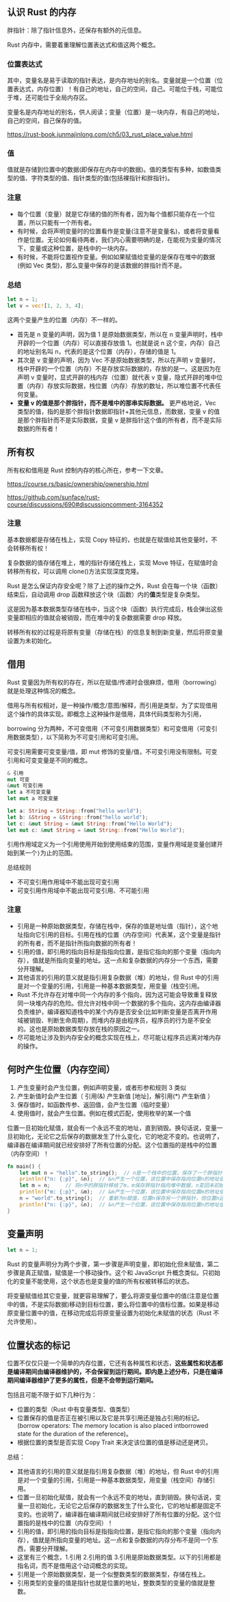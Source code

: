 ## 认识 Rust 的内存

胖指针：除了指针信息外，还保存有额外的元信息。

Rust 内存中，需要着重理解位置表达式和值这两个概念。

### 位置表达式

其中，变量名是易于读取的指针表达，是内存地址的别名。变量就是一个位置（位置表达式，内存位置）！有自己的地址，自己的空间，自己。可能位于栈，可能位于堆，还可能位于全局内存区。

变量名是内存地址的别名，供人阅读；变量（位置）是一块内存，有自己的地址，自己的空间，自己保存的值。

https://rust-book.junmajinlong.com/ch5/03_rust_place_value.html

### 值

值就是存储到位置中的数据(即保存在内存中的数据)。值的类型有多种，如数值类型的值、字符类型的值、指针类型的值(包括裸指针和胖指针)。

### 注意

- 每个位置（变量）就是它存储的值的所有者，因为每个值都只能存在一个位置，所以只能有一个所有者。
- 有时候，会将声明变量时的位置看作是变量(注意不是变量名)，或者将变量看作是位置。无论如何看待两者，我们内心需要明确的是，在能视为变量的情况下，变量或这种位置，是栈中的一块内存。
- 有时候，不能将位置视作变量。例如如果赋值给变量的是保存在堆中的数据(例如 Vec 类型)，那么变量中保存的是该数据的胖指针而不是。

### 总结

```rs
let n = 1;
let v = vec![1, 2, 3, 4];
```

这两个变量产生的位置（内存）不一样的。

- 首先是 n 变量的声明，因为值 1 是原始数据类型，所以在 n 变量声明时，栈中开辟的一个位置（内存）可以直接存放值 1。也就是说 n 这个变，内存）自己的地址别名叫 n，代表的是这个位置（内存），存储的值是 1。
- 其次是 v 变量的声明，因为 Vec 不是原始数据类型，所以在声明 v 变量时，栈中开辟的一个位置（内存）不是存放实际数据的，存放的是一。这是因为在声明 v 变量时，显式开辟的栈内存（位置）就代表 v 变量，隐式开辟的堆中位置（内存）存放实际数据，栈位置（内存）存放的数址，所以堆位置不代表任何变量。
- **变量 v 的值是那个胖指针，而不是堆中的那串实际数据。** 更严格地说，Vec 类型的值，指的是那个胖指针数据即指针+其他元信息，而数据，变量 v 的值是那个胖指针而不是实际数据，变量 v 是胖指针这个值的所有者，而不是实际数据的所有者！

## 所有权

所有权和借用是 Rust 控制内存的核心所在，参考一下文章。

https://course.rs/basic/ownership/ownership.html

https://github.com/sunface/rust-course/discussions/690#discussioncomment-3164352

### 注意

基本数据都是存储在栈上，实现 Copy 特征的，也就是在赋值给其他变量时，不会转移所有权！

复杂数据的值存储在堆上，堆的指针存储在栈上，实现 Move 特征，在赋值时会转移所有权，可以调用 clone()方法实现深度克隆。

Rust 是怎么保证内存安全呢？除了上述的操作之外，Rust 会在每一个块（函数）结束后，自动调用 drop 函数释放这个块（函数）内的**值**类型是复杂类型。

这是因为基本数据类型存储在栈中，当这个块（函数）执行完成后，栈会弹出这些变量即相应的值就会被销毁，而在堆中的复杂数据需要 drop 释放。

转移所有权的过程是将原有变量（存储在栈）的信息复制到新变量，然后将原变量设置为未初始化。

## 借用

Rust 变量因为所有权的存在，所以在赋值/传递时会很麻烦，借用（borrowing）就是处理这种情况的概念。

借用与所有权相对，是一种操作/概念/意图/解释，而引用是类型，为了实现借用这个操作的具体实现。即概念上这种操作是借用，具体代码类型称为引用，

borrowing 分为两种，不可变借用（不可变引用数据类型）和可变借用（可变引用数据类型），以下简称为不可变引用和可变引用。

可变引用需要可变变量/值，即 mut 修饰的变量/值，不可变引用没有限制。可变引用和可变变量是不同的概念。

```rs
& 引用
mut 可变
&mut 可变引用
let a 不可变变量
let mut a 可变变量

let a: String = String::from("hello world");
let b: &String = &String::from("hello world");
let c: &mut String = &mut String::from("Hello World");
let mut c: &mut String = &mut String::from("Hello World");
```

引用作用域定义为一个引用使用开始到使用结束的范围，变量作用域是变量创建开始到某一个`}`为止的范围。

总结规则

- 不可变引用作用域中不能出现可变引用
- 可变引用作用域中不能出现可变引用、不可能引用

### 注意

- 引用是一种原始数据类型，存储在栈中，保存的值是地址值（指针），这个地址指向它引用的目标。引用在栈的位置（内存空间）代表某，这个变量是指针的所有者，而不是指针所指向数据的所有者！
- 引用的值，即引用的指向目标是指指向位置，是指它指向的那个变量（指向内存），值就是所指向变量的地址。这一点和复杂数据的内存分一个东西，需要分开理解。
- 其他语言的引用的意义就是指引用复杂数据（堆）的地址，但 Rust 中的引用是对一个变量的引用，引用是一种基本数据类型，用变量（栈空引用。
- Rust 不允许存在对堆中同一个内存的多个指向，因为这可能会导致重复释放同一块堆内存的危险。但允许对栈中同一个数据的多个指向，这内存由编译器负责维护，编译器知道栈中的某个内存是否安全(比如判断变量是否离开作用域被销毁、判断生命周期)，而堆内存是由程序员，程序员的行为是不安全的。这也是原始数据类型存放在栈的原因之一。
- 尽可能地让涉及到内存安全的概念实现在栈上，尽可能让程序员远离对堆内存的操作。

## 何时产生位置（内存空间）

1. 产生变量时会产生位置，例如声明变量，或者形参和规则 3 类似
2. 产生新值时会产生位置（ 引用(&) 产生新值 [地址]，解引用(\*) 产生新值 ）
3. 保存值时，如函数传参、返回值，会产生位置（临时变量）
4. 使用值时，就会产生位置。例如在模式匹配，使用枚举的某一个值

位置一旦初始化赋值，就会有一个永远不变的地址，直到销毁。换句话说，变量一旦初始化，无论它之后保存的数据发生了什么变化，它的地定不变的。也说明了，编译器在编译期间就已经安排好了所有位置的分配。这个位置指的是栈中的位置（内存空间）！

```rs
fn main() {
    let mut n = "hello".to_string();  // n是一个栈中的位置，保存了一个胖指针指向堆中数据
    println!("n: {:p}", &n);  // &n产生一个位置，该位置中保存指向位置n的地址值
    let m = n;     // 将n中的胖指针移给了m，m保存胖指针指向堆中数据，n变回未初始化状态
    println!("m: {:p}", &m);  // &m产生一个位置，该位置中保存指向位置m的地址值
    n = "world".to_string();  // 重新为n赋值，位置n保存另一个胖指针，但位置n还是那个位置
    println!("n: {:p}", &n);  // &n产生一个位置，该位置中保存指向位置n的地址值
}
```

## 变量声明

```rs
let n = 1;
```

Rust 的变量声明分为两个步骤，第一步骤是声明变量，即初始化但未赋值，第二步骤是真正赋值，赋值是一个移动操作。这个和 JavaScript 升概念类似。只初始化的变量不能使用，这个状态也是变量的值的所有权被转移后的状态。

将变量赋值给其它变量，就更容易理解了，要么将源变量位置中的值(注意是位置中的值，不是实际数据)移动到目标位置，要么将位置中的值标位置。如果是移动原变量位置中的值，在移动完成后将原变量设置为初始化未赋值的状态（Rust 不允许使用）。

## 位置状态的标记

位置不仅仅只是一个简单的内存位置，它还有各种属性和状态，**这些属性和状态都是编译期间由编译器维护的，不会保留到运行期间。即内是上述分布，只是在编译期间编译器维护了更多的属性，但是不会带到运行期间。**

包括且可能不限于如下几种行为：

- 位置的类型（Rust 中有变量类型、值类型）
- 位置保存的值是否正在被引用以及它是共享引用还是独占引用的标记。(borrow operators: The memory location is also placed intborrowed state for the duration of the reference)。
- 根据位置的类型是否实现 Copy Trait 来决定该位置的值是移动还是拷贝。

总结：

- 其他语言的引用的意义就是指引用复杂数据（堆）的地址，但 Rust 中的引用是对一个变量的引用，引用是一种基本数据类型，用变量（栈空间）存储引用。
- 位置一旦初始化赋值，就会有一个永远不变的地址，直到销毁。换句话说，变量一旦初始化，无论它之后保存的数据发生了什么变化，它的地址都是固定不变的。也说明了，编译器在编译期间就已经安排好了所有位置的分配。这个位置指的是栈中的位置（内存空间）！
- 引用的值，即引用的指向目标是指指向位置，是指它指向的那个变量（指向内存），值就是所指向变量的地址。这一点和复杂数据的内存分布不是同一个东西，需要分开理解。
- 这里有三个概念，1.引用 2.引用的值 3.引用是原始数据类型。以下的引用都是指名词，而不是借用这个动词概念的实现。
- 引用是一个原始数据类型，是一个似整数类型的数据类型，存储在栈上。
- 引用类型的变量的值是指针也就是位置的地址，整数类型的变量的值就是整数。
